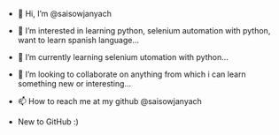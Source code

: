 - 👋 Hi, I’m @saisowjanyach
- 👀 I’m interested in learning python, selenium automation with python, want to learn spanish language...
- 🌱 I’m currently learning selenium utomation with python...
- 💞️ I’m looking to collaborate on anything from which i can learn something new or interesting...
- 📫 How to reach me at my github @saisowjanyach

- New to GitHub :)
<!---
saisowjanyach/saisowjanyach is a ✨ special ✨ repository because its `README.md` (this file) appears on your GitHub profile.
You can click the Preview link to take a look at your changes.
--->
